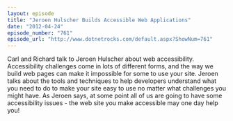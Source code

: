 ```yaml
---
layout: episode
title: "Jeroen Hulscher Builds Accessible Web Applications"
date: "2012-04-24"
episode_number: "761"
episode_url: "http://www.dotnetrocks.com/default.aspx?ShowNum=761"
---
```


Carl and Richard talk to Jeroen Hulscher about web accessibility. Accessibility challenges come in lots of different forms, and the way we build web pages can make it impossible for some to use your site. Jeroen talks about the tools and techniques to help developers understand what you need to do to make your site easy to use no matter what challenges you might have. As Jeroen says, at some point all of us are going to have some accessibility issues - the web site you make accessible may one day help you!
